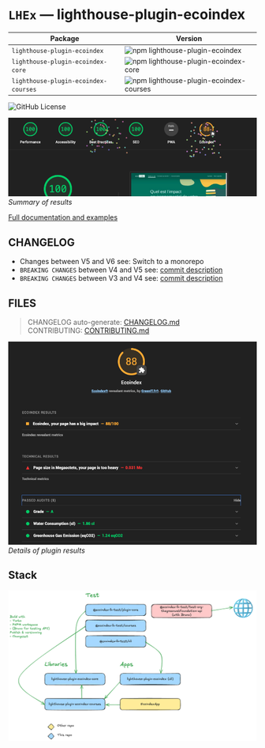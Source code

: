 # `LHEx` — lighthouse-plugin-ecoindex

| Package                              | Version                                                                                                    |
| ------------------------------------ | ---------------------------------------------------------------------------------------------------------- |
| `lighthouse-plugin-ecoindex`         | ![npm lighthouse-plugin-ecoindex](https://img.shields.io/npm/v/lighthouse-plugin-ecoindex)                 |
| `lighthouse-plugin-ecoindex-core`    | ![npm lighthouse-plugin-ecoindex-core](https://img.shields.io/npm/v/lighthouse-plugin-ecoindex-core)       |
| `lighthouse-plugin-ecoindex-courses` | ![npm lighthouse-plugin-ecoindex-courses](https://img.shields.io/npm/v/lighthouse-plugin-ecoindex-courses) |

![GitHub License](https://img.shields.io/github/license/cnumr/lighthouse-plugin-ecoindex)

![Summary of results](docs/static/ecoindex-intro.png)
_Summary of results_

[Full documentation and examples](https://cnumr.github.io/lighthouse-plugin-ecoindex/)

## CHANGELOG

- Changes between V5 and V6 see: Switch to a monorepo
- `BREAKING CHANGES` between V4 and V5 see: [commit description](https://github.com/cnumr/lighthouse-plugin-ecoindex/commit/e4fe1d6f754dda828ab3e46584bd21ef55c35ada)
- `BREAKING CHANGES` between V3 and V4 see: [commit description](https://github.com/cnumr/lighthouse-plugin-ecoindex/commit/77775177677b6499b8be04a8146d97ee1529a76a)

## FILES

> CHANGELOG auto-generate: [CHANGELOG.md](./lighthouse-plugin-ecoindex/CHANGELOG.md)  
> CONTRIBUTING: [CONTRIBUTING.md](./CONTRIBUTING.md)

![Details of plugin results](docs/static/ecoindex-results.png)
_Details of plugin results_

## Stack

![documentation](./stack.excalidraw.png)
